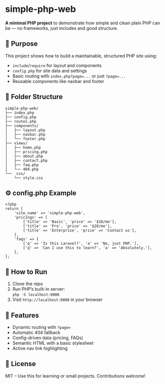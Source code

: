 # simple-php-web

**A minimal PHP project** to demonstrate how simple and clean plain PHP can be — no frameworks, just includes and good structure.

## 🎯 Purpose

This project shows how to build a maintainable, structured PHP site using:

*   `include`/`require` for layout and components
*   `config.php` for site data and settings
*   Basic routing with `index.php?page=...` or just `?page=...`
*   Reusable components like navbar and footer

## 📁 Folder Structure

```
simple-php-web/
├── index.php
├── config.php
├── routes.php
├── components/
│   ├── layout.php
│   ├── navbar.php
│   └── footer.php
├── views/
│   ├── home.php
│   ├── pricing.php
│   ├── about.php
│   ├── contact.php
│   ├── faq.php
│   └── 404.php
└──  css/
    └── style.css
```

## ⚙️ config.php Example

```
<?php
return [
    'site_name' => 'simple-php-web',
    'pricings' => [
        ['title' => 'Basic', 'price' => '$10/mo'],
        ['title' => 'Pro', 'price' => '$20/mo'],
        ['title' => 'Enterprise', 'price' => 'Contact us'],
    ],
    'faqs' => [
        ['q' => 'Is this Laravel?', 'a' => 'No, just PHP.'],
        ['q' => 'Can I use this to learn?', 'a' => 'Absolutely.'],
    ],
];
```

## 🚀 How to Run

1.  Clone the repo
2.  Run PHP’s built-in server:  
    `php -S localhost:8000`
3.  Visit `http://localhost:8000` in your browser

## 🧩 Features

*   Dynamic routing with `?page=`
*   Automatic 404 fallback
*   Config-driven data (pricing, FAQs)
*   Semantic HTML with a basic stylesheet
*   Active nav link highlighting

## 📄 License

MIT – Use this for learning or small projects. Contributions welcome!
